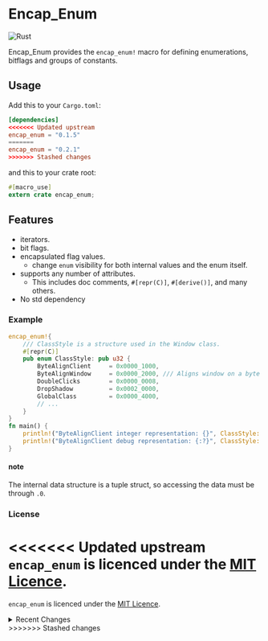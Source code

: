 # Encap_Enum
![Rust](https://github.com/Razordor/encap_enum/workflows/Rust/badge.svg)

Encap_Enum provides the `encap_enum!` macro for defining enumerations, bitflags and groups of constants.

## Usage
Add this to your `Cargo.toml`:
```toml
[dependencies]
<<<<<<< Updated upstream
encap_enum = "0.1.5"
=======
encap_enum = "0.2.1"
>>>>>>> Stashed changes
```
and this to your crate root:
```rust
#[macro_use]
extern crate encap_enum;
```

## Features
- iterators.
- bit flags.
- encapsulated flag values.
  - change `enum` visibility for both internal values and the enum itself.
- supports any number of attributes.
  - This includes doc comments, `#[repr(C)]`, `#[derive()]`, and many others.
- No std dependency

### Example
```rust
encap_enum!{
    /// ClassStyle is a structure used in the Window class.
    #[repr(C)]
    pub enum ClassStyle: pub u32 {
        ByteAlignClient     = 0x0000_1000,
        ByteAlignWindow     = 0x0000_2000, /// Aligns window on a byte boundary.
        DoubleClicks        = 0x0000_0008,
        DropShadow          = 0x0002_0000,
        GlobalClass         = 0x0000_4000,
        // ...
    }
}
fn main() {
    println!("ByteAlignClient integer representation: {}", ClassStyle::ByteAlignClient.0);
    println!("ByteAlignClient debug representation: {:?}", ClassStyle::ByteAlignClient);
}
```
#### note
The internal data structure is a tuple struct, so accessing the data must be through `.0`.

### License
<<<<<<< Updated upstream
`encap_enum` is licenced under the [MIT Licence](https://github.com/Razordor/encap_enum/blob/master/LICENSE).
=======
`encap_enum` is licenced under the [MIT Licence](https://github.com/Razordor/encap_enum/blob/master/LICENSE).

<details closed>
<summary>Recent Changes</summary>

* changed `encap_enum_impl` to `__encap_enum_impl`.
  * `__encap_enum_impl` is hidden from documentation.
* fixed visibility bug for methods.
  * get_bit now has the same visibility as tuple struct data.

</details>
>>>>>>> Stashed changes
